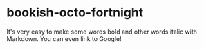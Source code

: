 # bookish-octo-fortnight
It's very easy to make some words bold and other words italic with Markdown. You can even link to Google!
